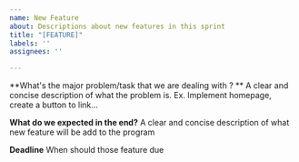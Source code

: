 ```yaml
---
name: New Feature
about: Descriptions about new features in this sprint
title: "[FEATURE]"
labels: ''
assignees: ''

---
```


**What's the major problem/task that we are dealing with ? **
A clear and concise description of what the problem is. Ex. Implement homepage, create a button to link...

**What do we expected in the end?**
A clear and concise description of what new feature will be add to the program

**Deadline**
When should those feature due
